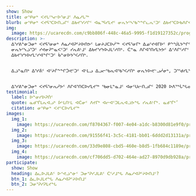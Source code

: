 ```yaml
---
show: Show
title: ᓂᕿᓂᒃ ᐸᔪᒐᑦᓴᓕᐅᕐᓂᒧᑦ ᐱᓇᓱᒐᖅ
blurb: ᓂᕿᓂᒃ ᐸᔪᕋᕐᑕᐅᑎᓗᒋᑦ ᐃᑲᔪᕐᓯᓱᒋᑦ ᐊᓇᕐᕋᓯᒪᔪᑦ ᓂᕆᔭᑦᓴᖃᖕᖏᓚᕆᑦᑐᑦ ᐃᑲᔪᕐᑕᐅᑲᐱᒋᐊᖃᕐᓱᑎᒃ
img:
  image: https://ucarecdn.com/c9bb806f-448c-46a5-9995-f1d19127352c/program_foodbox_hero_hu4df5549f3de5a8fdb5aeae6294f1f615_2734407_1000x600_fit_q75_box.jpg
description: >-
  ᐃᕐᓯᕕᓐᓃᑐᓂᒃ ᐸᔪᕋᕐᓂᓂᒃ ᐱᓇᓱᐊᕈᑦᔨᐅᑎᕗᑦ ᒪᓂᔨᒍᑕᐅᓲᖅ ᐸᔪᕋᕐᓂᒥᒃ ᐃᓄᑦᔪᐊᒥᐅᑦ ᑭᖕᖒᒪᔭᖏᑦ ᐃᑉᐱᒋᑦᓱᒋᑦ. ᐃᓚᒌᑦ
  ᓂᕆᔭᑦᓭᓘᕐᑐᑦ ᓯᕙᓂᕈᓐᓇᐸᑦᑐᑦ ᓯᕆᕕᒻᒧᑦ ᐃᑲᔪᕐᓯᔭᐅᒍᒪᑦᓱᑎᒃ. ᑖᓐᓇ ᐱᒋᐊᕐᑎᓯᒪᔭᕗᑦ ᐃᑉᐱᒋᑦᓱᒋᑦ ᓄᓇᓖᑦ ᐃᓗᐊᓂ
  ᐃᑲᔪᕐᓯᔭᐅᓯᒪᑦᓯᐊᖏᑦᑐᑦ ᑳᓐᓂᐅᔭᕐᐸᓱᑎᒃ.


  ᐃᓘᓐᓇᑎᒃ ᐃᕐᓯᕖᑦ ᐊᑦᔨᒌᖕᖏᑑᕙᑦᑐᑦ ᐊᒻᒪᓗ ᐃᓗᓕᖃᕆᐊᖃᕐᐸᓱᑎᒃ ᓂᕆᔭᐅᕙᓪᓗᓲᓂᒃ, ᑐᕐᖁᓯᒪᖃᑕᐅᑎᓗᒋᑦ ᓂᕐᓯᐅᑕᐅᓕᕈᑎᒃ ᓇᓗᓀᒃᑯᑕᖏᑦ ᐱᕙᓪᓖᒋᐊᕈᑎᐅᑦᓱᑎᒃ ᓂᕿᑦᓯᐊᑑᒪᓂᕐᒥᒃ ᐊᒻᒪᓗ ᓂᕆᔭᐅᓚᖓᔪᓂᒃ ᐊᑐᐃᓐᓇᕈᕐᑎᕆᒋᐅᕐᓴᐅᑎᑦᓴᖏᓐᓂᒃ ᐸᔪᑦᑕᐅᔪᑦ.


  ᐃᕐᓯᕕᓐᓃᑐᓂᒃ ᐸᔪᕋᕐᓂᕆᓲᕗᑦ ᐱᒋᐊᕐᑎᑕᐅᓯᒪᔪᖅ ᖃᓂᒪᓐᓇᒧᑦ ᐊᓂᑦᑌᓕᑎᓗᒋᑦ 2020 ᐅᐱᕐᖔᖓᓂ, ᐊᒻᒪᓗ ᖃᓄᐃᓕᖓᓂᖓ ᐊᓯᑦᔨᕙᓪᓕᐊᓯᒪᑦᓱᓂᒃ ᑌᑦᓱᒪᓂᐅᓯᒪᒻᒪᑦ, ᐊᒥᓱᐃᓂᒃ ᐊᓯᑦᔨᑕᕐᓂᖃᕐᓯᒪᓕᕐᓱᓂ ᓂᕆᔭᑦᓴᖃᕐᓂᑎᒍᑦ ᐃᑲᔪᕐᓯᔭᐅᑦᓯᐊᐸᓐᓂᖏᑦ ᐃᓄᑦᔪᐊᒥᐅᑦ ᑲᔪᓯᑦᓯᐊᑐᖅ.
testimonial:
  label: ᐅᓐᓂᓯᐅᕈᑏᑦ
  quote: ᓇᑯᕐᒦᒪᕆᐊᓗᒃ ᐆᒻᒪᑎᒻᒪ ᐊᑖᓂᑦ ᐱᔪᒥᒃ ᐊᓕᐊᑦᑐᒪᕆᐊᓘᕗᖓ ᓯᕆᕕᒻᒥᒃ. ᓇᑯᕐᒦᒃ’
  citation: ᓂᕿᓂᒃ ᐸᔪᑦᑕᐅᓯᒪᔪᖅ
images:
  img_1:
    image: https://ucarecdn.com/f8704367-f007-4e04-a1dc-b8300d81e9f0/program_foodbox_gallery_1_hu3a6b4452bbc44feb794aadb569532b29_2796018_0x600_resize_q75_box.jpg
  img_2:
    image: https://ucarecdn.com/91556f41-3c5c-4181-bb01-6ddd2d13131a/program_foodbox_gallery_2_huab38dafdc00e553df5be7c796dd95600_800807_0x600_resize_q75_box.jpg
  img_3:
    image: https://ucarecdn.com/33d9e808-cbd5-460e-b8d5-1fb684c1189e/program_foodbox_gallery_3_hu599df6fd449af6d90421488ca87be053_772967_600x600_fill_q75_box_smart1.jpg
  img_4:
    image: https://ucarecdn.com/cf706dd5-d702-464e-ad27-8970d9db928a/program_foodbox_gallery_4_hu49f2e3512afcd7686244f249e0e17844_901058_600x600_fill_q75_box_smart1.jpg
participate:
  show: Show
  heading: ᐃᓚᐅᒍᒪᕕᑦ ᐅᕝᕙᓘᓐᓃᑦ ᑐᓂᕐᕈᓯᒍᒪᕕᑦ ᑖᑦᓱᒧᖓ ᐱᓇᓱᐊᕈᑦᔨᐅᑎᒧᑦ?
  btn_1: ᐃᓚᐅᒍᒪᔪᖓ ᐱᓇᓱᐊᕈᑦᔨᐅᑎᒧᑦ
  btn_2: ᑐᓂᕐᕈᓯᕈᒪᔪᖓ
---
```

